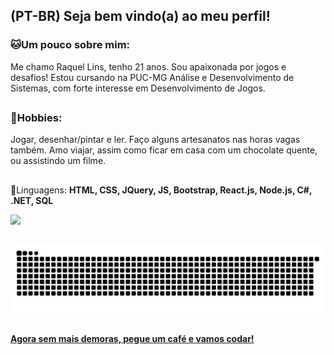 
## (PT-BR) Seja bem vindo(a) ao meu perfil! 

### 🐱Um pouco sobre mim:
Me chamo Raquel Lins, tenho 21 anos. Sou apaixonada por jogos e desafios! Estou cursando na PUC-MG Análise e Desenvolvimento de Sistemas, com forte interesse em Desenvolvimento de Jogos.

##

### 💞Hobbies: 
Jogar, desenhar/pintar e ler. Faço alguns artesanatos nas horas vagas também. Amo viajar, assim como ficar em casa com um chocolate quente, ou assistindo um filme.

##

🚩Linguagens: <strong> HTML, CSS, JQuery, JS, Bootstrap, React.js, Node.js, C#, .NET, SQL </strong>

<!-- status-->
<div>
  <a href="https://github.com/kelldm">
  <img height="180em" src="https://github-readme-stats.vercel.app/api?username=kelldm&show_icons=true&theme=dracula&include_all_commits=true&count_private=true"/>
</div>
<!--status-->
 
  ##

 
  ![Snake animation](https://github.com/kelldm/kelldm/blob/output/github-contribution-grid-snake.svg)
 
 
  ##
 
#### **Agora sem mais demoras, pegue um café e vamos codar!**

